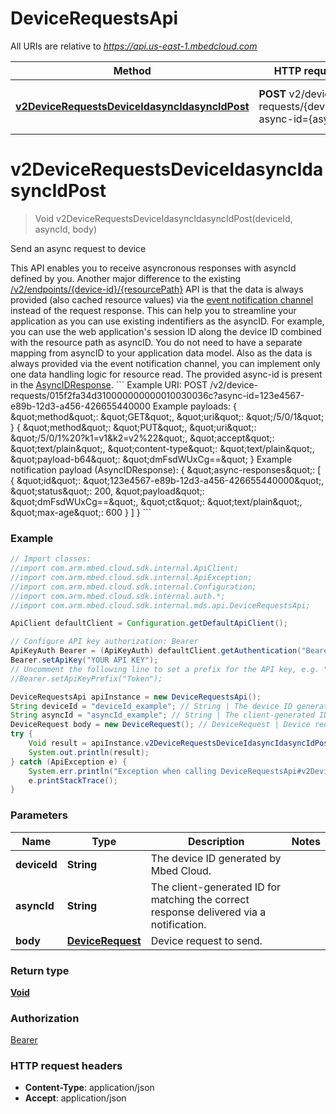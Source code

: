 # DeviceRequestsApi

All URIs are relative to *https://api.us-east-1.mbedcloud.com*

Method | HTTP request | Description
------------- | ------------- | -------------
[**v2DeviceRequestsDeviceIdasyncIdasyncIdPost**](DeviceRequestsApi.md#v2DeviceRequestsDeviceIdasyncIdasyncIdPost) | **POST** v2/device-requests/{deviceId}?async-id&#x3D;{asyncId} | Send an async request to device


<a name="v2DeviceRequestsDeviceIdasyncIdasyncIdPost"></a>
# **v2DeviceRequestsDeviceIdasyncIdasyncIdPost**
> Void v2DeviceRequestsDeviceIdasyncIdasyncIdPost(deviceId, asyncId, body)

Send an async request to device

This API enables you to receive asyncronous responses with asyncId defined by you. Another major difference to the  existing [/v2/endpoints/{device-id}/{resourcePath}](/docs/v1.2/service-api-references/connect-api.html#v2EndpointsDeviceIdResourcePathGet)  API is that the data is always provided (also cached resource values) via the [event notification channel](/docs/v1.2/connecting/event-notification.html)  instead of the request response.  This can help you to streamline your application as you can use existing indentifiers as the asyncID. For example, you can use the  web application&#39;s session ID along the device ID combined with the resource path as asyncID. You do not need to have a separate  mapping from asyncID to your application data model. Also as the data is always provided via the event notification channel, you can  implement only one data handling logic for resource read.  The provided async-id is present in the [AsyncIDResponse](/docs/v1.2/service-api-references/connect-api.html#AsyncIDResponse).   &#x60;&#x60;&#x60; Example URI: POST /v2/device-requests/015f2fa34d310000000000010030036c?async-id&#x3D;123e4567-e89b-12d3-a456-426655440000  Example payloads: { \&quot;method\&quot;: \&quot;GET\&quot;, \&quot;uri\&quot;: \&quot;/5/0/1\&quot; } { \&quot;method\&quot;: \&quot;PUT\&quot;, \&quot;uri\&quot;: \&quot;/5/0/1%20?k1&#x3D;v1&amp;k2&#x3D;v2%22\&quot;, \&quot;accept\&quot;: \&quot;text/plain\&quot;, \&quot;content-type\&quot;: \&quot;text/plain\&quot;, \&quot;payload-b64\&quot;: \&quot;dmFsdWUxCg&#x3D;&#x3D;\&quot; }  Example notification payload (AsyncIDResponse): { \&quot;async-responses\&quot;: [ { \&quot;id\&quot;: \&quot;123e4567-e89b-12d3-a456-426655440000\&quot;, \&quot;status\&quot;: 200, \&quot;payload\&quot;: \&quot;dmFsdWUxCg&#x3D;&#x3D;\&quot;, \&quot;ct\&quot;: \&quot;text/plain\&quot;, \&quot;max-age\&quot;: 600 } ] } &#x60;&#x60;&#x60; 

### Example
```java
// Import classes:
//import com.arm.mbed.cloud.sdk.internal.ApiClient;
//import com.arm.mbed.cloud.sdk.internal.ApiException;
//import com.arm.mbed.cloud.sdk.internal.Configuration;
//import com.arm.mbed.cloud.sdk.internal.auth.*;
//import com.arm.mbed.cloud.sdk.internal.mds.api.DeviceRequestsApi;

ApiClient defaultClient = Configuration.getDefaultApiClient();

// Configure API key authorization: Bearer
ApiKeyAuth Bearer = (ApiKeyAuth) defaultClient.getAuthentication("Bearer");
Bearer.setApiKey("YOUR API KEY");
// Uncomment the following line to set a prefix for the API key, e.g. "Token" (defaults to null)
//Bearer.setApiKeyPrefix("Token");

DeviceRequestsApi apiInstance = new DeviceRequestsApi();
String deviceId = "deviceId_example"; // String | The device ID generated by Mbed Cloud.
String asyncId = "asyncId_example"; // String | The client-generated ID for matching the correct response delivered via a notification.
DeviceRequest body = new DeviceRequest(); // DeviceRequest | Device request to send.
try {
    Void result = apiInstance.v2DeviceRequestsDeviceIdasyncIdasyncIdPost(deviceId, asyncId, body);
    System.out.println(result);
} catch (ApiException e) {
    System.err.println("Exception when calling DeviceRequestsApi#v2DeviceRequestsDeviceIdasyncIdasyncIdPost");
    e.printStackTrace();
}
```

### Parameters

Name | Type | Description  | Notes
------------- | ------------- | ------------- | -------------
 **deviceId** | **String**| The device ID generated by Mbed Cloud. |
 **asyncId** | **String**| The client-generated ID for matching the correct response delivered via a notification. |
 **body** | [**DeviceRequest**](DeviceRequest.md)| Device request to send. |

### Return type

[**Void**](.md)

### Authorization

[Bearer](../README.md#Bearer)

### HTTP request headers

 - **Content-Type**: application/json
 - **Accept**: application/json

